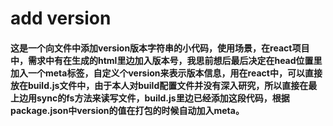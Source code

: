 # add version
#### 这是一个向文件中添加version版本字符串的小代码，使用场景，在react项目中，需求中有在生成的html里边加入版本号，我思前想后最后决定在head位置里加入一个meta标签，自定义个version来表示版本信息，用在react中，可以直接放在build.js文件中，由于本人对build配置文件并没有深入研究，所以直接在最上边用sync的fs方法来读写文件，build.js里边已经添加这段代码，根据package.json中version的值在打包的时候自动加入meta。